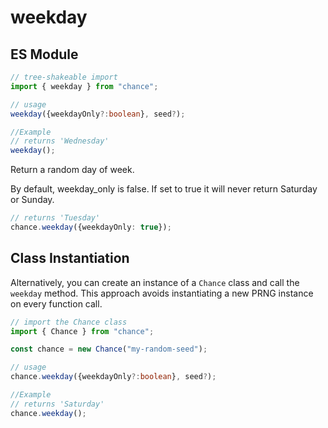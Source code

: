 # weekday

## ES Module

```ts
// tree-shakeable import
import { weekday } from "chance";

// usage
weekday({weekdayOnly?:boolean}, seed?);

//Example
// returns 'Wednesday'
weekday();
```

Return a random day of week.

By default, weekday_only is false. If set to true it will never return Saturday or Sunday.

```ts
// returns 'Tuesday'
chance.weekday({weekdayOnly: true});
```

## Class Instantiation

Alternatively, you can create an instance of a `Chance` class and call the `weekday` method.
This approach avoids instantiating a new PRNG instance on every function call.

```ts
// import the Chance class
import { Chance } from "chance";

const chance = new Chance("my-random-seed");

// usage
chance.weekday({weekdayOnly?:boolean}, seed?);

//Example
// returns 'Saturday'
chance.weekday();
```
